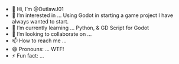 - 👋 Hi, I’m @OutlawJ01
- 👀 I’m interested in ... Using Godot in starting a game project I have always wanted to start.
- 🌱 I’m currently learning ... Python, & GD Script for Godot
- 💞️ I’m looking to collaborate on ...
- 📫 How to reach me ... 
- 😄 Pronouns: ... WTF!
- ⚡ Fun fact: ...

<!---
OutlawJ01/OutlawJ01 is a ✨ special ✨ repository because its `README.md` (this file) appears on your GitHub profile.
You can click the Preview link to take a look at your changes.
--->
